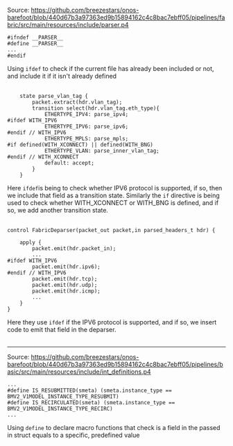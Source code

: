 Source: https://github.com/breezestars/onos-barefoot/blob/440d67b3a97363ed9b15894162c4c8bac7ebff05/pipelines/fabric/src/main/resources/include/parser.p4

```
#ifndef __PARSER__
#define __PARSER__
...
#endif
```
Using `ifdef` to check if the current file has already been included or not, and include it if it isn't already defined
<br>
<br>

```
    state parse_vlan_tag {
        packet.extract(hdr.vlan_tag);
        transition select(hdr.vlan_tag.eth_type){
            ETHERTYPE_IPV4: parse_ipv4;
#ifdef WITH_IPV6
            ETHERTYPE_IPV6: parse_ipv6;
#endif // WITH_IPV6
            ETHERTYPE_MPLS: parse_mpls;
#if defined(WITH_XCONNECT) || defined(WITH_BNG)
            ETHERTYPE_VLAN: parse_inner_vlan_tag;
#endif // WITH_XCONNECT
            default: accept;
        }
    }
```
Here `ifdef`is being to check whether IPV6 protocol is supported, if so, then we include that field as a transition state. Similarly the `if` directive is being used to check whether WITH_XCONNECT or WITH_BNG is defined, and if so, we add another transition state.
<br>
<br>

```
control FabricDeparser(packet_out packet,in parsed_headers_t hdr) {

    apply {
        packet.emit(hdr.packet_in);
        ...
#ifdef WITH_IPV6
        packet.emit(hdr.ipv6);
#endif // WITH_IPV6
        packet.emit(hdr.tcp);
        packet.emit(hdr.udp);
        packet.emit(hdr.icmp);
        ...
    }
}
```
Here they use `ifdef` if the IPV6 protocol is supported, and if so, we insert code to emit that field in the deparser.
<br>
<br>

***

Source: https://github.com/breezestars/onos-barefoot/blob/440d67b3a97363ed9b15894162c4c8bac7ebff05/pipelines/basic/src/main/resources/include/int_definitions.p4
```
...
#define IS_RESUBMITTED(smeta) (smeta.instance_type == BMV2_V1MODEL_INSTANCE_TYPE_RESUBMIT)
#define IS_RECIRCULATED(smeta) (smeta.instance_type == BMV2_V1MODEL_INSTANCE_TYPE_RECIRC)
...
```
Using `define` to declare macro functions that check is a field in the passed in struct equals to a specific, predefined value
